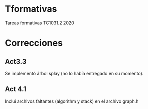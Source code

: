 # Tformativas
Tareas formativas TC1031.2 2020

# Correcciones
## Act3.3
Se implementó árbol splay (no lo había entregado en su momento).

## Act 4.1
Incluí archivos faltantes (algorithm y stack) en el archivo graph.h
